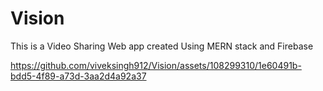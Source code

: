# Vision
This is  a Video Sharing Web app created Using MERN stack and Firebase




https://github.com/viveksingh912/Vision/assets/108299310/1e60491b-bdd5-4f89-a73d-3aa2d4a92a37


